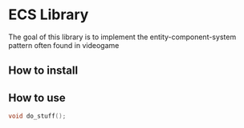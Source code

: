 # ECS Library
The goal of this library is to implement the entity-component-system pattern
often found in videogame 

## How to install

## How to use



```cpp
void do_stuff();
```
